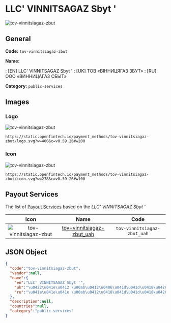 
# LLC' VINNITSAGAZ Sbyt ' 
![tov-vinnitsiagaz-zbut](https://static.openfintech.io/payment_methods/tov-vinnitsiagaz-zbut/logo.svg?w=400&c=v0.59.26#w200)  

## General 
**Code:** `tov-vinnitsiagaz-zbut` 
 
**Name:** 
 
:	[EN] LLC' VINNITSAGAZ Sbyt ' 
:	[UK] ТОВ «ВІННИЦЯГАЗ ЗБУТ» 
:	[RU] ООО «ВИННИЦАГАЗ СБЫТ» 
 
**Category:** `public-services` 
 

## Images 

### Logo 
![tov-vinnitsiagaz-zbut](https://static.openfintech.io/payment_methods/tov-vinnitsiagaz-zbut/logo.svg?w=400&c=v0.59.26#w200)  

```
https://static.openfintech.io/payment_methods/tov-vinnitsiagaz-zbut/logo.svg?w=400&c=v0.59.26#w200
```  

### Icon 
![tov-vinnitsiagaz-zbut](https://static.openfintech.io/payment_methods/tov-vinnitsiagaz-zbut/icon.svg?w=278&c=v0.59.26#w100)  

```
https://static.openfintech.io/payment_methods/tov-vinnitsiagaz-zbut/icon.svg?w=278&c=v0.59.26#w100
```  

## Payout Services 
 
The list of [Payout Services](/payout-services/) based on the _LLC' VINNITSAGAZ Sbyt '_ 

|Icon|Name|Code| 
|:---:|:---:|:---:| 
|![tov-vinnitsiagaz-zbut](https://static.openfintech.io/payout_methods/tov-vinnitsiagaz-zbut/icon.png?w=278&c=v0.59.26#w40) |[tov-vinnitsiagaz-zbut_uah](/payout-services/tov-vinnitsiagaz-zbut_uah/)|`tov-vinnitsiagaz-zbut_uah`| 
 

## JSON Object 

```json
{
  "code":"tov-vinnitsiagaz-zbut",
  "vendor":null,
  "name":{
    "en":"LLC' VINNITSAGAZ Sbyt '",
    "uk":"\u0422\u041e\u0412 \u00ab\u0412\u0406\u041d\u041d\u0418\u0426\u042f\u0413\u0410\u0417 \u0417\u0411\u0423\u0422\u00bb",
    "ru":"\u041e\u041e\u041e \u00ab\u0412\u0418\u041d\u041d\u0418\u0426\u0410\u0413\u0410\u0417 \u0421\u0411\u042b\u0422\u00bb"
  },
  "description":null,
  "countries":null,
  "category":"public-services"
}
```  
